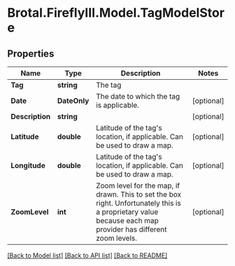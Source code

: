# Brotal.FireflyIII.Model.TagModelStore

## Properties

Name | Type | Description | Notes
------------ | ------------- | ------------- | -------------
**Tag** | **string** | The tag | 
**Date** | **DateOnly** | The date to which the tag is applicable. | [optional] 
**Description** | **string** |  | [optional] 
**Latitude** | **double** | Latitude of the tag&#39;s location, if applicable. Can be used to draw a map. | [optional] 
**Longitude** | **double** | Latitude of the tag&#39;s location, if applicable. Can be used to draw a map. | [optional] 
**ZoomLevel** | **int** | Zoom level for the map, if drawn. This to set the box right. Unfortunately this is a proprietary value because each map provider has different zoom levels. | [optional] 

[[Back to Model list]](../../README.md#documentation-for-models) [[Back to API list]](../../README.md#documentation-for-api-endpoints) [[Back to README]](../../README.md)

